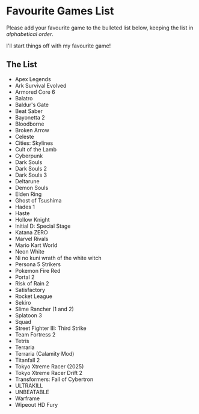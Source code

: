 # Favourite Games List

Please add your favourite game to the bulleted list below, keeping the list in *alphabetical order*.

I'll start things off with my favourite game!

## The List

* Apex Legends
* Ark Survival Evolved
* Armored Core 6
* Balatro
* Baldur's Gate
* Beat Saber
* Bayonetta 2
* Bloodborne
* Broken Arrow
* Celeste
* Cities: Skylines
* Cult of the Lamb
* Cyberpunk
* Dark Souls
* Dark Souls 2
* Dark Souls 3
* Deltarune
* Demon Souls
* Elden Ring
* Ghost of Tsushima
* Hades 1
* Haste
* Hollow Knight
* Initial D: Special Stage
* Katana ZERO
* Marvel Rivals
* Mario Kart World
* Neon White
* Ni no kuni wrath of the white witch
* Persona 5 Strikers
* Pokemon Fire Red
* Portal 2
* Risk of Rain 2
* Satisfactory
* Rocket League
* Sekiro
* Slime Rancher  (1 and 2)
* Splatoon 3
* Squad
* Street Fighter III: Third Strike
* Team Fortress 2
* Tetris
* Terraria
* Terraria (Calamity Mod)
* Titanfall 2
* Tokyo Xtreme Racer (2025)
* Tokyo Xtreme Racer Drift 2
* Transformers: Fall of Cybertron
* ULTRAKILL
* UNBEATABLE
* Warframe
* Wipeout HD Fury
